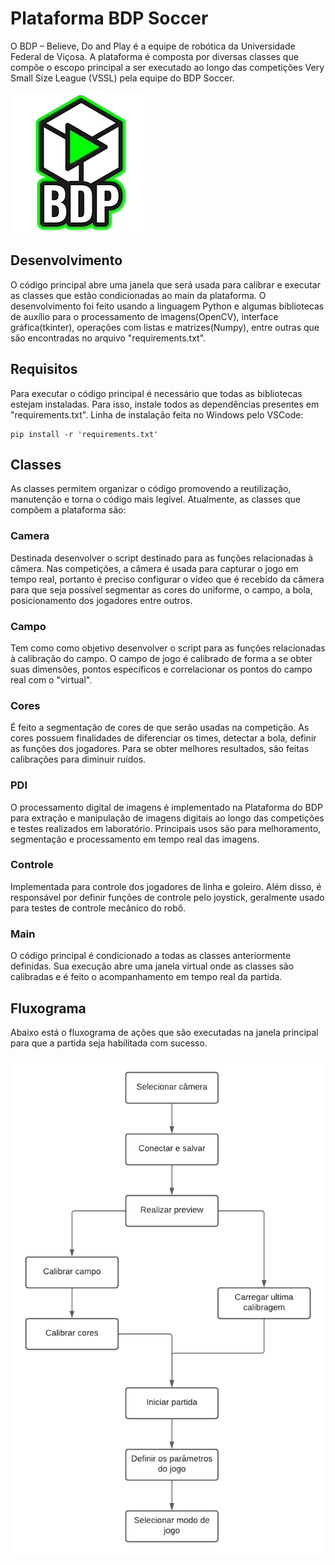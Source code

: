 # Plataforma BDP Soccer
O BDP – Believe, Do and Play é a equipe de robótica da Universidade Federal de Viçosa. A plataforma é composta por diversas classes que compõe o escopo principal a ser executado ao longo das competições Very Small Size League (VSSL) pela equipe do BDP Soccer.

  <img src="img_BDP.png">


## Desenvolvimento
O código principal abre uma janela que será usada para calibrar e executar as classes que estão condicionadas ao main da plataforma. O desenvolvimento foi feito usando a linguagem Python e algumas bibliotecas de auxílio para o processamento de imagens(OpenCV), interface gráfica(tkinter), operações com listas e matrizes(Numpy), entre outras que são encontradas no arquivo "requirements.txt".


## Requisitos
Para executar o código principal é necessário que todas as bibliotecas estejam instaladas. Para isso, instale todos as dependências presentes em "requirements.txt". Linha de instalação feita no Windows pelo VSCode:

    pip install -r 'requirements.txt'

## Classes
As classes permitem organizar o código promovendo a reutilização, manutenção e torna o código mais legível. Atualmente, as classes que compõem a plataforma são:

### Camera
Destinada desenvolver o script destinado para as funções relacionadas à câmera. Nas competições, a câmera é usada para capturar o jogo em tempo real, portanto é preciso configurar o vídeo que é recebido da câmera para que seja possível segmentar as cores do uniforme, o campo, a bola, posicionamento dos jogadores entre outros.

### Campo
Tem como como objetivo desenvolver o script para as funções relacionadas à calibração do campo. O campo de jogo é calibrado de forma a se obter suas dimensões, pontos específicos  e correlacionar os pontos do campo real com o "virtual".

### Cores
É feito a segmentação de cores de que serão usadas na competição. As cores possuem finalidades de diferenciar os times, detectar a bola, definir as funções dos jogadores. Para se obter melhores resultados, são feitas calibrações para diminuir ruídos.

### PDI
O processamento digital de imagens é implementado na Plataforma do BDP para extração e manipulação de imagens digitais ao longo das competições e testes realizados em laboratório. Principais usos são para melhoramento, segmentação e processamento em tempo real das imagens.

### Controle
Implementada para controle dos jogadores de linha e goleiro. Além disso, é responsável por definir funções de controle pelo joystick, geralmente usado para testes de controle mecânico do robô.

### Main
O código principal é condicionado a todas as classes anteriormente definidas. Sua execução abre uma janela virtual onde as classes são calibradas e é feito o acompanhamento em tempo real da partida.


## Fluxograma
Abaixo está o fluxograma de ações que são executadas na janela principal para que a partida seja habilitada com sucesso.

  <img src="Fluxograma.png">


